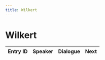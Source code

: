 ```yaml
---
title: Wilkert
---
```


# Wilkert


| Entry ID | Speaker | Dialogue | Next |
| :------- | :------ | :------- | :------------ |
